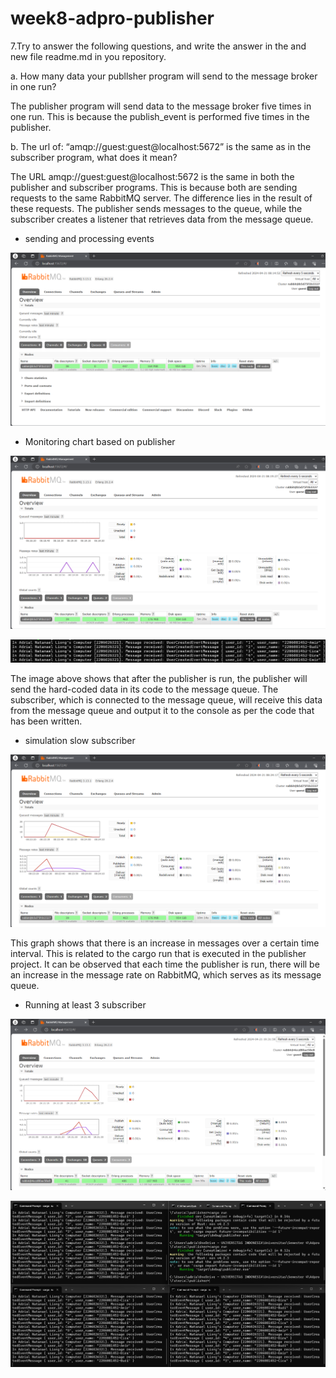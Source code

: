 # week8-adpro-publisher

7.Try to answer the following questions, and write the answer in the and new file readme.md in
you repository.  

a. How many data your publlsher program will send to the message broker in one
run?  

The publisher program will send data to the message broker five times in one run. This is because the publish_event is performed five times in the publisher.


b. The url of: “amqp://guest:guest@localhost:5672” is the same as in the subscriber
program, what does it mean?

The URL amqp://guest:guest@localhost:5672 is the same in both the publisher and subscriber programs. This is because both are sending requests to the same RabbitMQ server. The difference lies in the result of these requests. The publisher sends messages to the queue, while the subscriber creates a listener that retrieves data from the message queue.

- sending and processing events

![img.png](img.png)

- Monitoring chart based on publisher

![img_1.png](img_1.png)

![img_2.png](img_2.png)

The image above shows that after the publisher is run, the publisher will send the hard-coded data in its code to the message queue. The subscriber, which is connected to the message queue, will receive this data from the message queue and output it to the console as per the code that has been written.

- simulation slow subscriber

![img_3.png](img_3.png)

This graph shows that there is an increase in messages over a certain time interval. This is related to the cargo run that is executed in the publisher project. It can be observed that each time the publisher is run, there will be an increase in the message rate on RabbitMQ, which serves as its message queue.

- Running at least 3 subscriber

![img_5.png](img_5.png)

![img_4.png](img_4.png)



